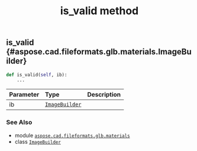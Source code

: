 ﻿---
title: is_valid method
second_title: Aspose.CAD for Python via .NET API References
description: 
type: docs
weight: 60
url: /python-net/aspose.cad.fileformats.glb.materials/imagebuilder/is_valid/
is_root: false
---

## is_valid {#aspose.cad.fileformats.glb.materials.ImageBuilder}





```python
def is_valid(self, ib):
    ...
```


| Parameter | Type | Description |
| :- | :- | :- |
| ib | [`ImageBuilder`](/cad/python-net/aspose.cad.fileformats.glb.materials/imagebuilder) |  |



### See Also
* module [`aspose.cad.fileformats.glb.materials`](../../)
* class [`ImageBuilder`](/cad/python-net/aspose.cad.fileformats.glb.materials/imagebuilder)
